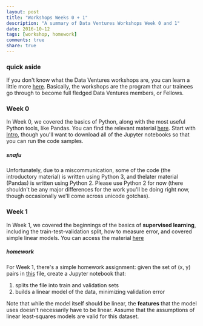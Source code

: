 ```yaml
---
layout: post
title: "Workshops Weeks 0 + 1"
description: "A summary of Data Ventures Workshops Week 0 and 1"
date: 2016-10-12
tags: [workshop, homework]
comments: true
share: true
---
```


### quick aside

If you don't know what the Data Ventures workshops are, you can learn a little more [here](/about/). Basically, the workshops are the program that our trainees go through to become full fledged Data Ventures members, or Fellows.

### Week 0

In Week 0, we covered the basics of Python, along with the most useful Python tools, like Pandas. You can find the relevant material [here](https://github.com/dataventures/workshops/tree/master/0). Start with [Intro](https://github.com/dataventures/workshops/blob/master/0/Intro.ipynb), though you'll want to download all of the Jupyter notebooks so that you can run the code samples.

##### snafu
Unfortunately, due to a miscommunication, some of the code (the introductory material) is written using Python 3, and thelater material (Pandas) is written using Python 2. Please use Python 2 for now (there shouldn't be any major differences for the work you'll be doing right now, though occasionally we'll come across unicode gotchas).

### Week 1

In Week 1, we covered the beginnings of the basics of **supervised learning**, including the train-test-validation split, how to measure error, and covered simple linear models. You can access the material [here](https://github.com/dataventures/workshops/tree/master/1)

##### homework

For Week 1, there's a simple homework assignment: given the set of (x, y) pairs in [this](https://github.com/dataventures/workshops/blob/master/1/dataset_4_full.txt) file, create a Jupyter notebook that:
1. splits the file into train and validation sets
2. builds a linear model of the data, minimizing validation error

Note that while the model itself should be linear, the **features** that the model uses doesn't necessarily have to be linear. Assume that the assumptions of linear least-squares models are valid for this dataset. 
